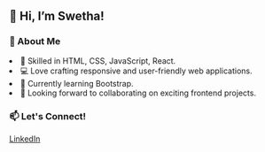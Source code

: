 <h2>👋 Hi, I’m Swetha!</h2>

<h3>🌷 About Me</h3>
<li> 🎨 Skilled in HTML, CSS, JavaScript, React.</li>
<li> 💻 Love crafting responsive and user-friendly web applications.</li>
<li>🌱 Currently learning Bootstrap.</li>
<li>💞️ Looking forward to collaborating on exciting frontend projects.</li>

<h3>📫 Let's Connect!</h3>
<a href="https://www.linkedin.com/in/swetha-s-s-63b3122b1">LinkedIn</a>

<!---
SSSwetha25/SSSwetha25 is a ✨ special ✨ repository because its `README.md` (this file) appears on your GitHub profile.
You can click the Preview link to take a look at your changes.
--->
